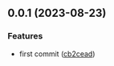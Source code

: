 ## 0.0.1 (2023-08-23)


### Features

* first commit ([cb2cead](https://github.com/xiaoluoboding/vue-library-starter/commit/cb2cead6930a9537a6888bde354d776e65133dec))




